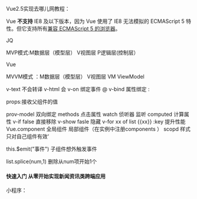 Vue2.5实现去哪儿网教程：

Vue **不支持** IE8 及以下版本，因为 Vue 使用了 IE8 无法模拟的 ECMAScript 5 特性。但它支持所有[兼容 ECMAScript 5 的浏览器](https://caniuse.com/#feat=es5)。

JQ

MVP模式:M数据层（模型层）  V视图层    P逻辑层(控制层）

Vue

MVVM模式 ：M数据层（模型层）  V视图层  VM ViewModel



v-text 不会转译 v-html 会
v-on 绑定事件 @
v-bind 属性绑定 :

props:接收父组件的值

prov-model 双向绑定
methods 点击属性
watch 侦听器 监听
computed 计算属性
v-if false 直接移除
v-show  fasle 隐藏
v-for  xx of list   {{xx}}  :key  提升性能
Vue.component  全局组件 局部组件（在实例中注册components ） 
scopd 样式只对自己组件有效‘

this.$emit("事件")  子组件想外触发事件

list.splice(num,1) 删除从num项开始1个



#### 快速入门 从零开始实现新闻资讯类跨端应用

小程序：